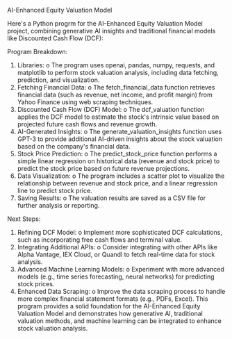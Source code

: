 AI-Enhanced Equity Valuation Model

Here's a Python progrm for the AI-Enhanced Equity Valuation Model project, combining generative AI insights and traditional financial models like Discounted Cash Flow (DCF):

Program Breakdown:
1.	Libraries:
  o	The program uses openai, pandas, numpy, requests, and matplotlib to perform stock valuation analysis, including data fetching, prediction, and visualization.
2.	Fetching Financial Data:
  o	The fetch_financial_data function retrieves financial data (such as revenue, net income, and profit margin) from Yahoo Finance using web scraping techniques.
3.	Discounted Cash Flow (DCF) Model:
  o	The dcf_valuation function applies the DCF model to estimate the stock's intrinsic value based on projected future cash flows and revenue growth.
4.	AI-Generated Insights:
  o	The generate_valuation_insights function uses GPT-3 to provide additional AI-driven insights about the stock valuation based on the company's financial data.
5.	Stock Price Prediction:
  o	The predict_stock_price function performs a simple linear regression on historical data (revenue and stock price) to predict the stock price based on future revenue projections.
6.	Data Visualization:
  o	The program includes a scatter plot to visualize the relationship between revenue and stock price, and a linear regression line to predict stock price.
7.	Saving Results:
  o	The valuation results are saved as a CSV file for further analysis or reporting.

Next Steps:
1.	Refining DCF Model:
  o	Implement more sophisticated DCF calculations, such as incorporating free cash flows and terminal value.
2.	Integrating Additional APIs:
  o	Consider integrating with other APIs like Alpha Vantage, IEX Cloud, or Quandl to fetch real-time data for stock analysis.
3.	Advanced Machine Learning Models:
  o	Experiment with more advanced models (e.g., time series forecasting, neural networks) for predicting stock prices.
4.	Enhanced Data Scraping:
  o	Improve the data scraping process to handle more complex financial statement formats (e.g., PDFs, Excel).
This program provides a solid foundation for the AI-Enhanced Equity Valuation Model and demonstrates how generative AI, traditional valuation methods, and machine learning can be integrated to enhance stock valuation analysis.
